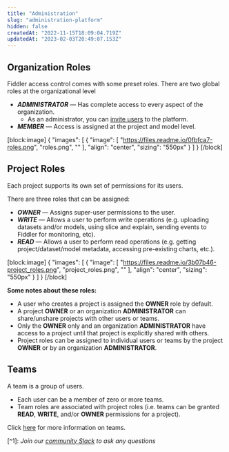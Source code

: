```yaml
---
title: "Administration"
slug: "administration-platform"
hidden: false
createdAt: "2022-11-15T18:09:04.719Z"
updatedAt: "2023-02-03T20:49:07.153Z"
---
```

## Organization Roles

Fiddler access control comes with some preset roles. There are two global roles at the organizational level 

- **_ADMINISTRATOR_** — Has complete access to every aspect of the organization.
  - As an administrator, you can [invite users](doc:inviting-users) to the platform.
- **_MEMBER_** — Access is assigned at the project and model level.

[block:image]
{
  "images": [
    {
      "image": [
        "https://files.readme.io/0fbfca7-roles.png",
        "roles.png",
        ""
      ],
      "align": "center",
      "sizing": "550px"
    }
  ]
}
[/block]



## Project Roles

Each project supports its own set of permissions for its users.

There are three roles that can be assigned:

- **_OWNER_** — Assigns super-user permissions to the user.
- **_WRITE_** — Allows a user to perform write operations (e.g. uploading datasets and/or models, using slice and explain, sending events to Fiddler for monitoring, etc).
- **_READ_** — Allows a user to perform read operations (e.g. getting project/dataset/model metadata, accessing pre-existing charts, etc.).

[block:image]
{
  "images": [
    {
      "image": [
        "https://files.readme.io/3b07b46-project_roles.png",
        "project_roles.png",
        ""
      ],
      "align": "center",
      "sizing": "550px"
    }
  ]
}
[/block]



**Some notes about these roles:**

- A user who creates a project is assigned the **OWNER** role by default.
- A project **OWNER** or an organization **ADMINISTRATOR** can share/unshare projects with other users or teams.
- Only the **OWNER** only and an organization **ADMINISTRATOR** have access to a project until that project is explicitly shared with others.
- Project roles can be assigned to individual users or teams by the project  
  **OWNER** or by an organization **ADMINISTRATOR**.

## Teams

A team is a group of users.

- Each user can be a member of zero or more teams.
- Team roles are associated with project roles (i.e. teams can be granted  
  **READ**, **WRITE**, and/or **OWNER** permissions for a project).

Click [here](doc:settings#teams) for more information on teams.

[^1]\: _Join our [community Slack](https://www.fiddler.ai/slackinvite) to ask any questions_